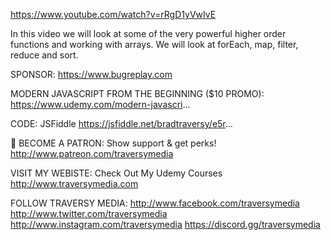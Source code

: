 https://www.youtube.com/watch?v=rRgD1yVwIvE

In this video we will look at some of the very powerful higher order 
functions and working with arrays. We will look at forEach, map, filter, reduce and sort.

SPONSOR:
https://www.bugreplay.com

MODERN JAVASCRIPT FROM THE BEGINNING ($10 PROMO):
https://www.udemy.com/modern-javascri...

CODE: JSFiddle
https://jsfiddle.net/bradtraversy/e5r...

💖 BECOME A PATRON: Show support & get perks!
http://www.patreon.com/traversymedia

VISIT MY WEBISTE: Check Out My Udemy Courses
http://www.traversymedia.com

FOLLOW TRAVERSY MEDIA:
http://www.facebook.com/traversymedia
http://www.twitter.com/traversymedia
http://www.instagram.com/traversymedia
https://discord.gg/traversymedia
